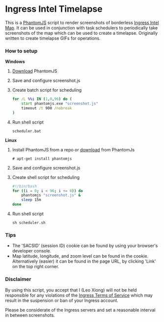# Ingress Intel Timelapse

This is a [PhantomJS](http://phantomjs.org/) script to render screenshots of borderless [Ingress Intel Map](https://ingress.com/intel). It can be used in conjunction with task schedulers to periodically take screenshots of the map which can be used to create a timelapse. Originally written to create timelapse GIFs for operations.

### How to setup
**Windows**

1. [Download](http://phantomjs.org/download.html) PhantomJS

2. Save and configure screenshot.js

3. Create batch script for scheduling
	```bat
	for /L %%i IN (1,0,96) do (
		start phantomjs.exe "screenshot.js"
		timeout /t 900 /nobreak
	)
	```

4. Run shell script

	`scheduler.bat`

**Linux**

1. Install PhantomJS from a repo or [download](http://phantomjs.org/download.html) from PhantomJs

	`# apt-get install phantomjs`

2. Save and configure screenshot.js

3. Create shell script for scheduling
	```bash
	#!/bin/bash
	for ((i = 0; i < 96; i += 0)) do
		phantomjs "screenshot.js" &
		sleep 15m
	done
	```

4. Run shell script

	`sh scheduler.sh`


### Tips

- The 'SACSID' (session ID) cookie can be found by using your browser's developer console.
- Map latitude, longitude, and zoom level can be found in the cookie. Alternatively (easier) it can be found in the page URL, by clicking 'Link' on the top right corner.

### Disclaimer

By using this script, you accept that I (Leo Xiong) will not be held responsible for any violations of the [Ingress Terms of Service](https://www.ingress.com/terms) which may result in the suspension or ban of your Ingress account.

Please be considerate of the Ingress servers and set a reasonable interval in between screenshots.

